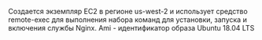 Создается экземпляр EC2 в регионе us-west-2 и использует средство remote-exec для выполнения набора команд для установки, запуска и включения службы Nginx. Ami - идентификатор образа Ubuntu 18.04 LTS
